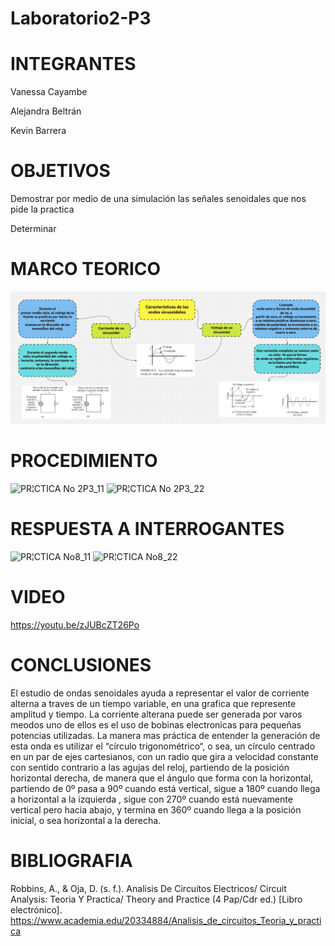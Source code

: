 # Laboratorio2-P3
# INTEGRANTES
Vanessa Cayambe

Alejandra Beltrán

Kevin Barrera
# OBJETIVOS
Demostrar por medio de una simulación las señales senoidales que nos pide la practica 

Determinar
# MARCO TEORICO
![](https://github.com/Kevinsan21/Laboratio2-P3/blob/main/Ondas.PNG)
# PROCEDIMIENTO

![PR¦CTICA No 2P3_11](https://user-images.githubusercontent.com/84421370/132358771-db6dfee6-2f8f-4c64-90ff-9ea504ae723c.jpg)
![PR¦CTICA No 2P3_22](https://user-images.githubusercontent.com/84421370/132358794-deee48f2-2c68-4d9d-868f-3392302fe33a.jpg)

# RESPUESTA A INTERROGANTES

![PR¦CTICA No8_11](https://user-images.githubusercontent.com/84421370/132363393-495d3529-6c9b-43bf-91c1-37beab30a6c8.jpg)
![PR¦CTICA No8_22](https://user-images.githubusercontent.com/84421370/132363415-0cc663a7-91c2-44ab-915d-9ed7ca6ca00d.jpg)


# VIDEO
https://youtu.be/zJUBcZT26Po
# CONCLUSIONES
El estudio de ondas senoidales ayuda a representar el valor de corriente alterna a traves de un tiempo variable, en una grafica que represente amplitud y tiempo. La corriente alterana puede ser generada por varos meodos uno de ellos es el uso de bobinas electronicas para pequeñas potencias utilizadas. La manera mas práctica de entender la generación de esta onda es utilizar el “círculo trigonométrico“, o sea, un círculo centrado en un par de ejes cartesianos, con un radio que gira a velocidad constante con sentido contrario a las agujas del reloj, partiendo de la posición horizontal derecha, de manera que el ángulo que forma con la horizontal, partiendo de 0º pasa a 90º cuando está vertical, sigue a 180º cuando llega a horizontal a la izquierda , sigue con 270º cuando está nuevamente vertical pero hacia abajo, y termina en 360º cuando llega a la posición inicial, o sea horizontal a la derecha.

# BIBLIOGRAFIA
Robbins, A., & Oja, D. (s. f.). Analisis De Circuitos Electricos/ Circuit Analysis: Teoria Y Practica/ Theory and Practice (4 Pap/Cdr ed.) [Libro electrónico]. https://www.academia.edu/20334884/Analisis_de_circuitos_Teoria_y_practica
